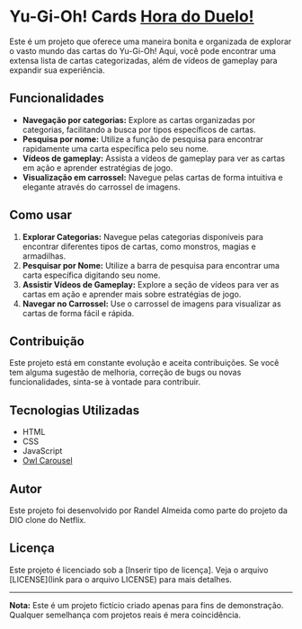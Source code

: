 # Yu-Gi-Oh! Cards [Hora do Duelo!](https://randelsouza.github.io/netflix-clone/index.html)

Este é um projeto que oferece uma maneira bonita e organizada de explorar o vasto mundo das cartas do Yu-Gi-Oh! Aqui, você pode encontrar uma extensa lista de cartas categorizadas, além de vídeos de gameplay para expandir sua experiência.

## Funcionalidades

- **Navegação por categorias:** Explore as cartas organizadas por categorias, facilitando a busca por tipos específicos de cartas.
- **Pesquisa por nome:** Utilize a função de pesquisa para encontrar rapidamente uma carta específica pelo seu nome.
- **Vídeos de gameplay:** Assista a vídeos de gameplay para ver as cartas em ação e aprender estratégias de jogo.
- **Visualização em carrossel:** Navegue pelas cartas de forma intuitiva e elegante através do carrossel de imagens.

## Como usar

1. **Explorar Categorias:** Navegue pelas categorias disponíveis para encontrar diferentes tipos de cartas, como monstros, magias e armadilhas.
2. **Pesquisar por Nome:** Utilize a barra de pesquisa para encontrar uma carta específica digitando seu nome.
3. **Assistir Vídeos de Gameplay:** Explore a seção de vídeos para ver as cartas em ação e aprender mais sobre estratégias de jogo.
4. **Navegar no Carrossel:** Use o carrossel de imagens para visualizar as cartas de forma fácil e rápida.

## Contribuição

Este projeto está em constante evolução e aceita contribuições. Se você tem alguma sugestão de melhoria, correção de bugs ou novas funcionalidades, sinta-se à vontade para contribuir.

## Tecnologias Utilizadas

- HTML
- CSS
- JavaScript
- [Owl Carousel](https://owlcarousel2.github.io/OwlCarousel2/)

## Autor

Este projeto foi desenvolvido por Randel Almeida como parte do projeto da DIO clone do Netflix.

## Licença

Este projeto é licenciado sob a [Inserir tipo de licença]. Veja o arquivo [LICENSE](link para o arquivo LICENSE) para mais detalhes.

---

**Nota:** Este é um projeto fictício criado apenas para fins de demonstração. Qualquer semelhança com projetos reais é mera coincidência.



